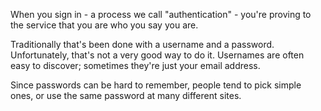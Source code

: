 When you sign in - a process we call "authentication" - you're proving to the service that you are who you say you are. 

Traditionally that's been done with a username and a password. Unfortunately, that's not a very good way to do it. Usernames are often easy to discover; sometimes they're just your email address. 

Since passwords can be hard to remember, people tend to pick simple ones, or use the same password at many different sites.